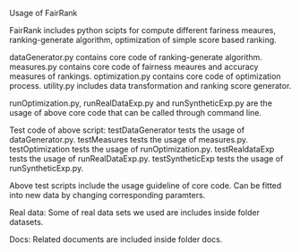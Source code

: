Usage of FairRank

FairRank includes python scipts for compute different fariness meaures, ranking-generate algorithm, optimization of simple score based ranking. 

dataGenerator.py contains core code of ranking-generate algorithm.
measures.py contains core code of fairness meaures and accuracy measures of rankings.
optimization.py contains core code of optimization process.
utility.py includes data transformation and ranking score generator.

runOptimization.py, runRealDataExp.py and runSyntheticExp.py are the usage of above core code that can be called through command line.

Test code of above script:
testDataGenerator tests the usage of dataGenerator.py.
testMeasures tests the usage of measures.py.
testOptimization tests the usage of runOptimization.py.
testRealdataExp tests the usage of runRealDataExp.py.
testSyntheticExp tests the usage of runSyntheticExp.py.

Above test scripts include the usage guideline of core code. Can be fitted into new data by changing corresponding paramters.

Real data:
Some of real data sets we used are includes inside folder datasets.

Docs:
Related documents are included inside folder docs.

